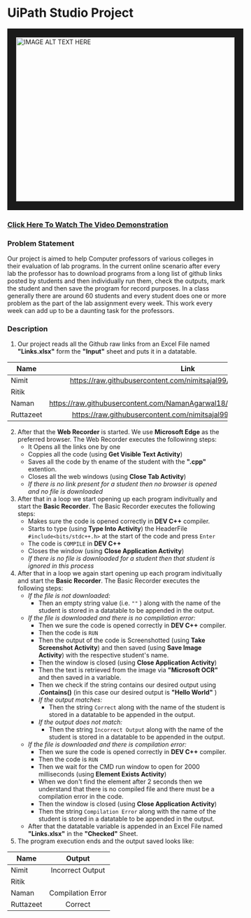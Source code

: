 <h1>UiPath Studio Project</h1>


<a href="https://www.youtube.com/embed/htjwrcNBgVg" target="_blank"><img src="http://img.youtube.com/vi/htjwrcNBgVg/hqdefault.jpg" 
alt="IMAGE ALT TEXT HERE" width="500" height="375" border="20" /></a> 
[<h3>Click Here To Watch The Video Demonstration</h3>](https://youtu.be/htjwrcNBgVg)


### Problem Statement
Our project is aimed to help Computer professors of various colleges in their evaluation of lab programs. In the current online scenario after every lab the professor has to download programs from a long list of github links posted by students and then individually run them, check the outputs, mark the student and then save the program for record purposes. In a class generally there are around 60 students and every student does one or more problem as the part of the lab assignment every week. This work every week can add up to be a daunting task for the professors.

### Description
1. Our project reads all the Github raw links from an Excel File named **"Links.xlsx"** form the **"Input"** sheet and puts it in a datatable.

 | Name          | Link                                                                          |
 | ------------- |:-----------------------------------------------------------------------------:|
 | Nimit         | https://raw.githubusercontent.com/nimitsajal99/RPA/main/program.cpp           |
 | Ritik         |                                                                               | 
 | Naman         | https://raw.githubusercontent.com/NamanAgarwal18/Project_UiPath/main/prog.cpp |
 | Ruttazeet     | https://raw.githubusercontent.com/nimitsajal99/RPA/main/correct.cpp           |

2. After that the **Web Recorder** is started. We use **Microsoft Edge** as the preferred browser. The Web Recorder executes the followinng steps:
    * It Opens all the links one by one
    * Coppies all the code (using **Get Visible Text Activity**)
    * Saves all the code by th ename of the student with the **".cpp"** extention.
    * Closes all the web windows (using **Close Tab Activity**)
    * *If there is no link present for a student then no browser is opened and no file is downloaded*
3. After that in a loop we start opening up each program indivitually and start the **Basic Recorder**. The Basic Recorder executes the following steps:
    * Makes sure the code is opened correctly in **DEV C++** compiler.
    * Starts to type (using **Type Into Activity**) the HeaderFile ```#include<bits/stdc++.h>``` at the start of the code and press ```Enter```
    * The code is ```COMPILE``` in **DEV C++**
    * Closes the window (using **Close Application Activity**)
    * *If there is no file is downloaded for a student then that student is ignored in this process*
4. After that in a loop we again start opening up each program indivitually and start the **Basic Recorder**. The Basic Recorder executes the following steps:
    * *If the file is not downloaded:*
       * Then an empty string value (i.e. ```""``` ) along with the name of the student is stored in a datatable to be appended in the output.
    * *If the file is downloaded and there is no compilation error:*
       * Then we sure the code is opened correctly in **DEV C++** compiler.
       * Then the code is ```RUN```
       * Then the output of the code is Screenshotted (using **Take Screenshot Activity**) and then saved (using **Save Image Activity**) with the respective student's name.
       * Then the window is closed (using **Close Application Activity**)
       * Then the text is retrieved from the image via **"Microsoft OCR"** and then saved in a variable.
       * Then we check if the string contains our desired output using **.Contains()** (in this case our desired output is **"Hello World"** )
       * *If the output matches:* 
           *  Then the string ```Correct``` along with the name of the student is stored in a datatable to be appended in the output.
       * *If the output does not match:* 
           *  Then the string ```Incorrect Output``` along with the name of the student is stored in a datatable to be appended in the output.
     * *If the file is downloaded and there is compilation error:*
       * Then we sure the code is opened correctly in **DEV C++** compiler.
       * Then the code is ```RUN```
       * Then we wait for the CMD run window to open for 2000 milliseconds (using **Element Exists Activity**)
       * When we don't find the element after 2 seconds then we understand that there is no compiled file and there must be a compilation error in the code.
       * Then the window is closed (using **Close Application Activity**)
       * Then the string ```Compilation Error``` along with the name of the student is stored in a datatable to be appended in the output.
     * After that the datatable variable is appended in an Excel File named **"Links.xlsx"** in the **"Checked"** Sheet.
5. The program execution ends and the output saved looks like:

 | Name          | Output            |
 | ------------- |:-----------------:|
 | Nimit         | Incorrect Output  |
 | Ritik         |                   | 
 | Naman         | Compilation Error |
 | Ruttazeet     | Correct           |



